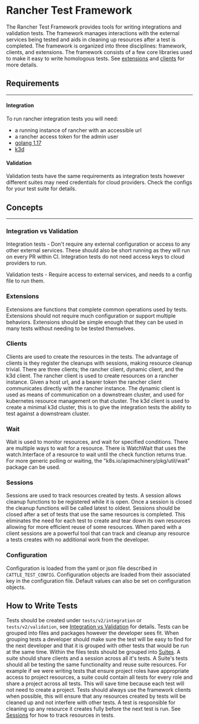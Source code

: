 # Rancher Test Framework

The Rancher Test Framework provides tools for writing integrations and validation tests.  The framework manages interactions with the external services being tested and aids in cleaning up resources after a test is completed.  The framework is organized into three disciplines: framework, clients, and extensions.  The framework consists of a few core libraries used to make it easy to write homologous tests. See [extensions](#extensions) and [clients](#clients) for more details.

## Requirements

---

#### Integration
To run rancher integration tests you will need:
- a running instance of rancher with an accessible url
- a rancher access token for the admin user
- [golang 1.17](https://go.dev/doc/install)
- [k3d](https://k3d.io/v5.1.0/)

#### Validation
Validation tests have the same requirements as integration tests however different suites may need credentials for cloud providers.  Check the configs for your test suite for details.

## Concepts

---

### Integration vs Validation

Integration tests - Don't require any external configuration or access to any other external services. These should also be short running as they will run on every PR within CI. Integration tests do not need access keys to cloud providers to run.

Validation tests - Require access to external services, and needs to a config file to run them.

### Extensions

Extensions are functions that complete common operations used by tests.  Extensions should not require much configuration or support multiple behaviors.  Extensions should be simple enough that they can be used in many tests without needing to be tested themselves.

### Clients

Clients are used to create the resources in the tests. The advantage of clients is they register the cleanups with sessions, making resource cleanup trivial. There are three clients; the rancher client, dynamic client, and the k3d client. The rancher client is used to create resources on a rancher instance. Given a host url, and a bearer token the rancher client communicates directly with the rancher instance. The dynamic client is used as means of communication on a downstream cluster, and used for kubernetes resource management on that cluster. The k3d client is used to create a minimal k3d cluster, this is to give the integration tests the ability to test against a downstream cluster.

### Wait

Wait is used to monitor resources, and wait for specified conditions. There are multiple ways to wait for a resource. There is WatchWait that uses the watch.Interface of a resource to wait until the check function returns true. For more generic polling or waiting, the "k8s.io/apimachinery/pkg/util/wait" package can be used.

### Sessions

Sessions are used to track resources created by tests.  A session allows cleanup functions to be registered while it is open.  Once a session is closed the cleanup functions will be called latest to oldest.  Sessions should be closed after a set of tests that use the same resources is completed.  This eliminates the need for each test to create and tear down its own resources allowing for more efficient reuse of some resources.  When pared with a client sessions are a powerful tool that can track and cleanup any resource a tests creates with no additional work from the developer.

### Configuration

Configuration is loaded from the yaml or json file described in `CATTLE_TEST_CONFIG`.  Configuration objects are loaded from their associated key in the configuration file.  Default values can also be set on configuration objects.


## How to Write Tests

Tests should be created under `tests/v2/integration` or `tests/v2/validation`, see [Integration vs Validation](#integration-vs-validation) for details. Tests can be grouped into files and packages however the developer sees fit.  When grouping tests a developer should make sure the test will be easy to find for the next developer and that it is grouped with other tests that would be run at the same time.  Within the files tests should be grouped into [Suites](https://pkg.go.dev/github.com/stretchr/testify/suite).  A suite should share clients and a session across all it's tests.  A Suite's tests should all be testing the same functionality and reuse suite resources.  For example if we were writing tests that ensure project roles have appropriate access to project resources, a suite could contain all tests for every role and share a project across all tests. This will save time because each test will not need to create a project.  Tests should always use the framework clients when possible, this will ensure that any resources created by tests will be cleaned up and not interfere with other tests.  A test is responsible for cleaning up any resource it creates fully before the next test is run.  See [Sessions](#sessions) for how to track resources in tests. 
